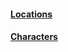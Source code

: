 <!-- TITLE: Ulpha -->
<!-- SUBTITLE: The land of mud and no bells. -->

#### [Locations](dnd/ulpha/locations)
#### [Characters](dnd/ulpha/characters)